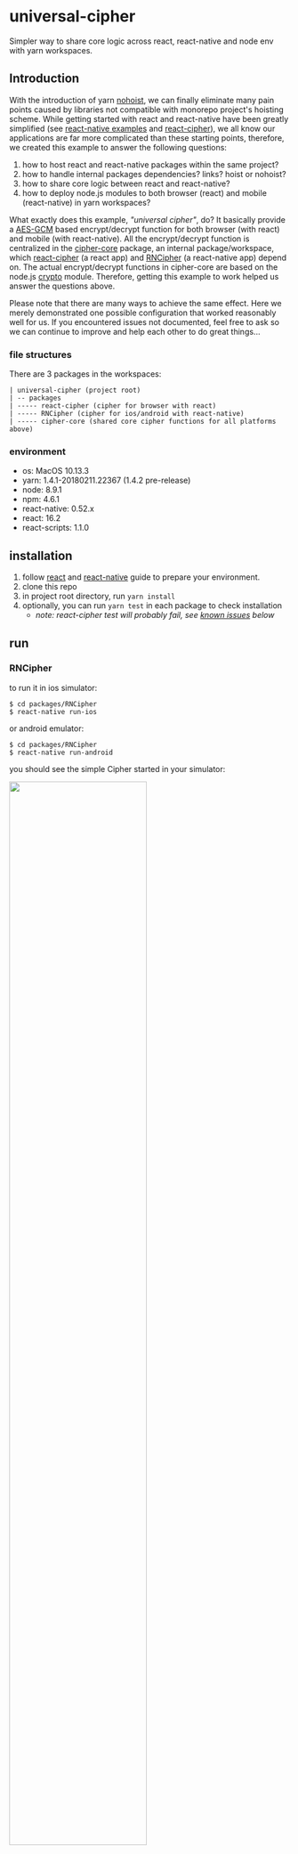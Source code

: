 # universal-cipher
 
Simpler way to share core logic across react, react-native and node env with yarn workspaces.

## Introduction
With the introduction of yarn [nohoist](https://github.com/yarnpkg/yarn/pull/4979), we can finally eliminate many pain points caused by libraries not compatible with monorepo project's hoisting scheme. While getting started with react and react-native have been greatly simplified (see [react-native examples](../react-native) and [react-cipher](packages/react-cipher)), we all know our applications are far more complicated than these starting points, therefore, we created this example to answer the following questions: 

1. how to host react and react-native packages within the same project?
1. how to handle internal packages dependencies? links? hoist or nohoist?
1. how to share core logic between react and react-native? 
1. how to deploy node.js modules to both browser (react) and mobile (react-native) in yarn workspaces?

What exactly does this example, _"universal cipher"_, do? It basically provide a [AES-GCM](https://en.wikipedia.org/wiki/Galois/Counter_Mode) based encrypt/decrypt function for both browser (with react) and mobile (with react-native). All the encrypt/decrypt function is centralized in the [cipher-core](packages/cipher-core) package, an internal package/workspace, which [react-cipher](packages/react-cipher) (a react app) and [RNCipher](packages/RNCipher) (a react-native app) depend on. The actual encrypt/decrypt functions in cipher-core are based on the node.js [crypto](https://nodejs.org/api/crypto.html) module. Therefore, getting this example to work helped us answer the questions above. 



Please note that there are many ways to achieve the same effect. Here we merely demonstrated one possible configuration that worked reasonably well for us. If you encountered issues not documented, feel free to ask so we can continue to improve and help each other to do great things...

### file structures

There are 3 packages in the workspaces:
```
| universal-cipher (project root)
| -- packages
| ----- react-cipher (cipher for browser with react)
| ----- RNCipher (cipher for ios/android with react-native)
| ----- cipher-core (shared core cipher functions for all platforms above)
```

### environment
  - os: MacOS 10.13.3
  - yarn: 1.4.1-20180211.22367 (1.4.2 pre-release)
  - node: 8.9.1
  - npm: 4.6.1
  - react-native: 0.52.x
  - react: 16.2
  - react-scripts: 1.1.0

## installation
1. follow [react](https://facebook.github.io/react-native/docs/getting-started.html) and [react-native](https://facebook.github.io/react-native/docs/getting-started.html) guide to prepare your environment.
1. clone this repo
1. in project root directory, run `yarn install` 
1. optionally, you can run `yarn test` in each package to check installation
    - _note: react-cipher test will probably fail, see [known issues](#known-issues)  below_

## run

### RNCipher
to run it in ios simulator:
```
$ cd packages/RNCipher
$ react-native run-ios
```

or android emulator:
```
$ cd packages/RNCipher
$ react-native run-android
```
you should see the simple Cipher started in your simulator:

<img src="resources/RNCipher-ios-screenshot.png" height="70%"/>
<img src="resources/RNCipher-android-screenshot.png" height="70%"/>


### react-cipher
to run it in the browser:
```
$ cd packages/react-cipher
$ yarn start
```
you should see the simple Cipher started in your browser:

![react-cipher-screenshot.png](resources/react-cipher-screenshot.png)

## behind the scene

### how we created these packages
- **RNCipher**: created with `react-native init`. See [rn-native](../react-native/rn-native) example for detail.
- **react-cipher**: created with [create-react-app](https://github.com/facebook/create-react-app). Just make sure you have the "react-cipher/react-scripts" in the nohoist list (see package.json config #3 below), everything should just work. 
- **cipher-core**: just a typical package, all of its dependencies are hoisted to the project root following the default workspaces hoist scheme.

### configuration
we will explain a few critical configurations used in the project:

#### workspaces config
Below is the yarn workspaces configure from the [package.json](package.json) under the project's root directory. 
```
  // package.json in project root
  ...
  "workspaces": {
    "packages": ["packages/*"],     
    "nohoist": [
      "**/react-native",            // --- 1
      "**/react-native/**",         // --- 2
      "react-cipher/react-scripts", // --- 3
      "**/cipher-core",             // --- 4
      "RNCipher/react-native-*",    // --- 5
      "RNCipher/react-native-*/**", // --- 6
      "RNCipher/vm-browserify",     // --- 7
      "RNCipher/vm-browserify/**"   // --- 8
    ]
  },
  ...
``` 

- **1**: this tells yarn not to hoist react-native module for _any_ workspace package referencing it. This is mainly for react-native app, we could also replace the wildcard "**" with explicit package name like RNCipher.
- **2**: this tells yarn not to hoist any of the react-native's dependent modules. This is for RNCipher.
- **3**: this tells yarn not to hoist react-scripts under workspace react-cipher. This is to bypass create-react-app problem under monorepo project as of today (1/31/2018).
- **4**: this tells yarn not to hoist cipher-core for any workspace referencing it. Both react-ciper and RNCipher depends on cipher-core. yarn will create a symlink to the actual cipher-core under each package's node_modules.
- **5 - 8**: these tell yarn not to hoist any module and their dependencies with name "vm-borwserify" or prefixed with "react-native-" under RNCipher workspace. These modules are react-native adapted node modules, which will be bundled by react-native's bundler `metro`. 

General introduction of nohoist can be found [here](https://yarnpkg.com/blog/2018/02/15/nohoist/d). 

#### react-native node module mapping 
Handling node modules in react-native turns out to be quite a challenge, even more than hoisting ;-). Fortunately, now have more options, like nohoist, to work around these problems.

The node modules of course do not exist in mobile environment, fortunately most of them have already been adapted for browser or react-native. Usually react-native can use the browserified module, but some computation intensive libraries might have been further optimized to take advantage of the native code, such as [react-native-randombytes](https://github.com/mvayngrib/react-native-randombytes). Therefore, we need to do 3 things to instruct react-native's package bundler, [metro](https://github.com/facebook/metro) where to find the adapted module and native code. 

1. **module mapping**
  By specifying the _"extraNodeModules"_ in [rn-cli.config.js](packages/RNCipher/rn-cli.config.js), we provided the explicit module map for the adapted node modules, so metro can find and bundle them effectively:
    ```
      var config = {
        extraNodeModules: {
          crypto: path.resolve(cwd, "./node_modules/react-native-crypto"),
          stream: path.resolve(cwd, "./node_modules/react-native-stream"),
          randombytes: path.resolve(cwd, "./node_modules/react-native-randombytes"),
          vm: path.resolve(cwd, "./node_modules/vm-browserify")
        }
      };
    ``` 
    Note these modules are located directly under RNCipher/node_modules because they are also in the nohoist list mentioned above. 

2. **native code linking**
  In order to use the native code, we will need to tell android/ios build system to link them into the binary. Fortunately react-native already provided a [link](https://facebook.github.io/react-native/docs/linking-libraries-ios.html) command that does most of the tedious work for us. We just need to add a postinstall script in RNCipher's [package.json](packages/RNCipher/package.json) to automatically linking them upon module changes:
    ```
      "postinstall": react-native link 
    ```
3. **global shimming**
    We know that some node libraries expect common global variables, such as Buffer and process. In addition, the crypto library dependency [pbkdf2](), raised exception for `process.version.split` because the process module doesn't have the "version" property. Therefore we created a simple [global-shim.js](packages/RNCipher/global-shim.js) to patch up some global assumptions, including assigning a "version" to the global process if not found. This file needs to be included as early as possible, thus in [index.js](https://github.com/connectdotz/yarn-nohoist-examples/blob/master/workspaces-examples/universal-cipher/packages/RNCipher/index.js) 

4. **multi roots**
    When you start to add additional modules, some of them might get hoisted to the root and you might start to see the following error message from Metro when starting the app (see issue #4):

    ```
    Metro Bundler ready.

    Loading dependency graph, done.
    error: bundling failed: Error: Unable to resolve module `react-redux` from `/Users/cmcewen/code/yarn-nohoist-examples/workspaces-examples/universal-cipher/packages/RNCipher/App.js`: Module does not exist in the module map or in these directories:
    /Users/cmcewen/code/yarn-nohoist-examples/workspaces-examples/universal-cipher/node_modules
    ```

    you can help metro bundler to find your modules by providing the additional search directories via `getProjectRoots()` in [rn-cli.config.js](packages/RNCipher/rn-cli.config.js). 
    
##### alternatives
We have also explored the following popular alternatives for resolving node module compatibility: 

1. [rn-nodeify](https://github.com/mvayngrib/rn-nodeify)

    this tool "hack" the modules in _cwd_/node_modules to add known browserified module map and perform some "inline fixes", such as the one in pbkdf2 mentioned above. It called this process "hacking" for good reason: the script modifies (via pattern match-and-replace) the 3rd-party libraries locally (in RNCipher/node_module) after installation. One obvious problem in workspaces env is that not all modules are under current package; the second issue is potential code corruption when the 3rd-party library changed before rn-nodeify can modify the hacking script. A pattern based code modification is dangerous, to say the least. 

    Even though we choose not to use the rn-nodefy directly, I must give the module author lots of credit for figuring out the common compatibility problem and how they can be addressed for RN, the [pkg-hacks.js](https://github.com/mvayngrib/rn-nodeify/blob/master/pkg-hacks.js) is a great resource. The [shim.js]() also provided a good baseline for our own global-shim.js. Thanks rn-nodeify!

1. [ReactNativify](https://github.com/philikon/ReactNativify)

    ReactNativify used another approach via react-native config (rn-cli.config.js) to "transform" the require() calls in order to map node modules to the adapted modules. It provided an example [transformer.js](https://github.com/philikon/ReactNativify/blob/master/transformer.js) based on  [babel-plugin-rewrite-require](https://www.npmjs.com/package/babel-plugin-rewrite-require) and webpack's [node-libs-browser](https://github.com/webpack/node-libs-browser) package. 
    
      This is definitely less "hacky" than rn-nodiify and probably will work just fine, but we eventually decided to adopt a simpler, declarative approach: **extraNodeModules** in rn-cli.config.js, which does exactly what the transformer do but with declarative syntax.
    
## Known Issues

### RNCipher: - No bundle url present
this is a [known issue](https://github.com/facebook/react-native/issues/12754), rerun the react-native while keeping the packager running usually fixes it.

### react-cipher test failed 
  You will most likely see the following error if you run yarn test in react-cipher: 
  > SyntaxError: Unexpected token export

  this is because the default [jest config](https://github.com/facebook/create-react-app/blob/next/packages/react-scripts/scripts/utils/createJestConfig.js) (by [create-react-app](https://github.com/facebook/create-react-app)) will not transpile any lib in node_modules. Therefore, cipher-core, an es6 module, failed in `yarn test`. 

  There are multiple ways to fix it:
  1. **transpile the cipher-core ourselves**, which is what react-native recommended. You can find the webpack.config.js in the cipher-core package that does exactly that. _So why didn't we distribute the transpiled version?_ 
  
      In reality, we are going to use many other 3rd party libraries that we have no control over its distribution mechanisms and, not surprisingly, one of the most challenging issues in many react/react-native projects. Therefore, we decided to simulate this use case and not transpile our own "cipher-core".

  1. **let jest transpile cipher-core**. react-scripts transpile the dependencies through webpack but didn't perform the same for jest. IMHO, this is a discrepancy worth to address, such as allowing developers to override the `transformIgnorePatterns` so we can bring the transpile policy to parity. Until this is addressed, you can either eject the app or directly modify the `createJestConfig.js` in react-cipher/node_modules/react-scripts/scripts/utils (note your change will be lost when node_modules changes): replace `transformIgnorePatterns` with something like this:
      ```
      transformIgnorePatterns: [
        "universal-cipher/node_modules", 
        "node_modules/?!(cipher-core)"
      ],
      ``` 

      _Why didn't we just eject the app and fix the test error?_ 

      To eject the app just for a rather minor jest config change didn't feel right. We were hoping to convince CRA to adopt `transformIgnorePatterns` customization, therefore leave this package to demonstrate the use case.

## TODO
- [ ] follow up with create-react-app for jest test failure fix (customizing "transformIgnorePatterns")